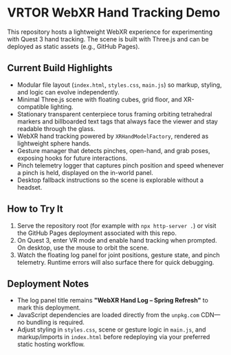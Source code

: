 # VRTOR WebXR Hand Tracking Demo

This repository hosts a lightweight WebXR experience for experimenting with Quest 3 hand tracking. The scene is built with Three.js and can be deployed as static assets (e.g., GitHub Pages).

## Current Build Highlights

- Modular file layout (`index.html`, `styles.css`, `main.js`) so markup, styling, and logic can evolve independently.
- Minimal Three.js scene with floating cubes, grid floor, and XR-compatible lighting.
- Stationary transparent centerpiece torus framing orbiting tetrahedral markers and billboarded text tags that always face the viewer and stay readable through the glass.
- WebXR hand tracking powered by `XRHandModelFactory`, rendered as lightweight sphere hands.
- Gesture manager that detects pinches, open-hand, and grab poses, exposing hooks for future interactions.
- Pinch telemetry logger that captures pinch position and speed whenever a pinch is held, displayed on the in-world panel.
- Desktop fallback instructions so the scene is explorable without a headset.

## How to Try It

1. Serve the repository root (for example with `npx http-server .`) or visit the GitHub Pages deployment associated with this repo.
2. On Quest 3, enter VR mode and enable hand tracking when prompted. On desktop, use the mouse to orbit the scene.
3. Watch the floating log panel for joint positions, gesture state, and pinch telemetry. Runtime errors will also surface there for quick debugging.

## Deployment Notes

- The log panel title remains **"WebXR Hand Log – Spring Refresh"** to mark this deployment.
- JavaScript dependencies are loaded directly from the `unpkg.com` CDN—no bundling is required.
- Adjust styling in `styles.css`, scene or gesture logic in `main.js`, and markup/imports in `index.html` before redeploying via your preferred static hosting workflow.
